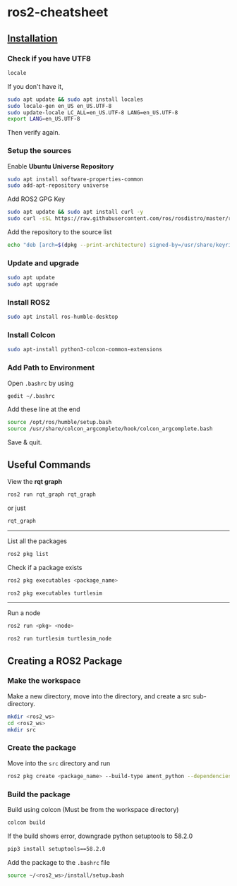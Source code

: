 # ros2-cheatsheet

## [Installation](https://docs.ros.org/en/humble/Installation/Ubuntu-Install-Debs.html)

### Check if you have UTF8
```bash
locale
```
If you don't have it,
```bash
sudo apt update && sudo apt install locales
sudo locale-gen en_US en_US.UTF-8
sudo update-locale LC_ALL=en_US.UTF-8 LANG=en_US.UTF-8
export LANG=en_US.UTF-8
```
Then verify again.

### Setup the sources
Enable **Ubuntu Universe Repository**
```bash
sudo apt install software-properties-common
sudo add-apt-repository universe
```
Add ROS2 GPG Key
```bash
sudo apt update && sudo apt install curl -y
sudo curl -sSL https://raw.githubusercontent.com/ros/rosdistro/master/ros.key -o /usr/share/keyrings/ros-archive-keyring.gpg
```
Add the repository to the source list
```bash
echo "deb [arch=$(dpkg --print-architecture) signed-by=/usr/share/keyrings/ros-archive-keyring.gpg] http://packages.ros.org/ros2/ubuntu $(. /etc/os-release && echo $UBUNTU_CODENAME) main" | sudo tee /etc/apt/sources.list.d/ros2.list > /dev/null
```

### Update and upgrade
```bash
sudo apt update
sudo apt upgrade
```

### Install ROS2
```bash
sudo apt install ros-humble-desktop
```

### Install Colcon
```bash
sudo apt-install python3-colcon-common-extensions
```

### Add Path to Environment
Open ` .bashrc ` by using
```bash
gedit ~/.bashrc
```
Add these line at the end
```bash
source /opt/ros/humble/setup.bash
source /usr/share/colcon_argcomplete/hook/colcon_argcomplete.bash
```
Save & quit.

## Useful Commands
View the **rqt graph**
```bash
ros2 run rqt_graph rqt_graph
```
or just
```bash
rqt_graph
```

---

List all the packages
```bash
ros2 pkg list
```
Check if a package exists
```bash
ros2 pkg executables <package_name>
```
```bash
ros2 pkg executables turtlesim
```

---

Run a node
```bash
ros2 run <pkg> <node>
```
```bash
ros2 run turtlesim turtlesim_node
```

## Creating a ROS2 Package
### Make the workspace
Make a new directory, move into the directory, and create a src sub-directory.
```bash
mkdir <ros2_ws>
cd <ros2_ws>
mkdir src
```

### Create the package
Move into the ` src ` directory and run
```bash
ros2 pkg create <package_name> --build-type ament_python --dependencies rclpy
```

### Build the package
Build using colcon (Must be from the workspace directory)
```bash
colcon build
```

If the build shows error, downgrade python setuptools to 58.2.0
```bash
pip3 install setuptools==58.2.0
```

Add the package to the ` .bashrc ` file
```bash
source ~/<ros2_ws>/install/setup.bash
```
